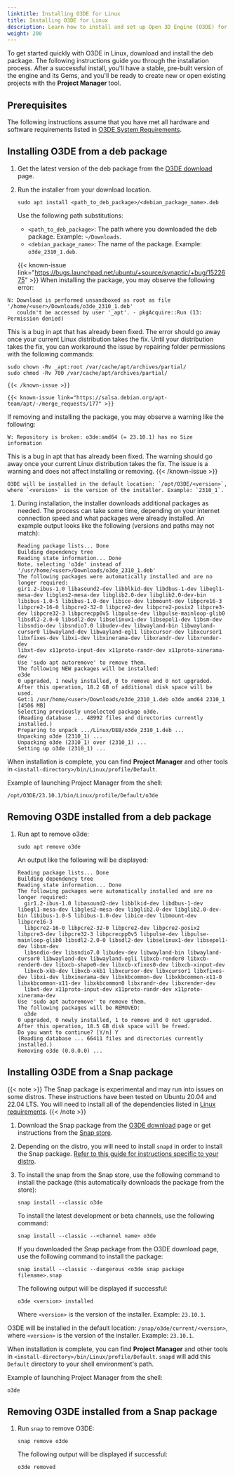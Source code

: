 ```yaml
---
linktitle: Installing O3DE for Linux
title: Installing O3DE for Linux
description: Learn how to install and set up Open 3D Engine (O3DE) for Linux.
weight: 200
---
```


To get started quickly with O3DE in Linux, download and install the deb package. The following instructions guide you through the installation process. After a successful install, you'll have a stable, pre-built version of the engine and its Gems, and you'll be ready to create new or open existing projects with the **Project Manager** tool.

## Prerequisites

The following instructions assume that you have met all hardware and software requirements listed in [O3DE System Requirements](/docs/welcome-guide/requirements/#linux).

## Installing O3DE from a deb package

1. Get the latest version of the deb package from the [O3DE download](https://o3de.org/download/#linux) page.

1. Run the installer from your download location.
    ```shell
    sudo apt install <path_to_deb_package>/<debian_package_name>.deb
    ```
    Use the following path substitutions:
    * `<path_to_deb_package>`: The path where you downloaded the deb package. Example: `~/Downloads`.
    * `<debian_package_name>`: The name of the package. Example: `o3de_2310_1.deb`.

    {{< known-issue link="https://bugs.launchpad.net/ubuntu/+source/synaptic/+bug/1522675" >}}
When installing the package, you may observe the following error:
```
N: Download is performed unsandboxed as root as file '/home/<user>/Downloads/o3de_2310_1.deb' 
   couldn't be accessed by user '_apt'. - pkgAcquire::Run (13: Permission denied)
```
This is a bug in apt that has already been fixed. The error should go away once your current Linux distribution takes the fix.
Until your distribution takes the fix, you can workaround the issue by repairing folder permissions with the following commands:
```
sudo chown -Rv _apt:root /var/cache/apt/archives/partial/
sudo chmod -Rv 700 /var/cache/apt/archives/partial/
```
    {{< /known-issue >}}

    {{< known-issue link="https://salsa.debian.org/apt-team/apt/-/merge_requests/177" >}}
If removing and installing the package, you may observe a warning like the following:
```
W: Repository is broken: o3de:amd64 (= 23.10.1) has no Size information
```
This is a bug in apt that has already been fixed. The warning should go away once your current Linux distribution takes the fix. The issue is a warning and does not affect installing or removing.
    {{< /known-issue >}}

    O3DE will be installed in the default location: `/opt/O3DE/<version>`, where `<version>` is the version of the installer. Example: `2310_1`.

1. During installation, the installer downloads additional packages as needed. The process can take some time, depending on your internet connection speed and what packages were already installed. An example output looks like the following (versions and paths may not match):
    ```shell
    Reading package lists... Done
    Building dependency tree
    Reading state information... Done
    Note, selecting 'o3de' instead of '/usr/home/<user>/Downloads/o3de_2310_1.deb'
    The following packages were automatically installed and are no longer required:
    gir1.2-ibus-1.0 libasound2-dev libblkid-dev libdbus-1-dev libegl1-mesa-dev libgles2-mesa-dev libglib2.0-dev libglib2.0-dev-bin libibus-1.0-5 libibus-1.0-dev libice-dev libmount-dev libpcre16-3
    libpcre2-16-0 libpcre2-32-0 libpcre2-dev libpcre2-posix2 libpcre3-dev libpcre32-3 libpcrecpp0v5 libpulse-dev libpulse-mainloop-glib0 libsdl2-2.0-0 libsdl2-dev libselinux1-dev libsepol1-dev libsm-dev
    libsndio-dev libsndio7.0 libudev-dev libwayland-bin libwayland-cursor0 libwayland-dev libwayland-egl1 libxcursor-dev libxcursor1 libxfixes-dev libxi-dev libxinerama-dev libxrandr-dev libxrender-dev
    libxt-dev x11proto-input-dev x11proto-randr-dev x11proto-xinerama-dev
    Use 'sudo apt autoremove' to remove them.
    The following NEW packages will be installed:
    o3de
    0 upgraded, 1 newly installed, 0 to remove and 0 not upgraded.
    After this operation, 18.2 GB of additional disk space will be used.
    Get:1 /usr/home/<user>/Downloads/o3de_2310_1.deb o3de amd64 2310_1 [4506 MB]
    Selecting previously unselected package o3de.
    (Reading database ... 48992 files and directories currently installed.)
    Preparing to unpack .../Linux/DEB/o3de_2310_1.deb ...
    Unpacking o3de (2310_1) ...
    Unpacking o3de (2310_1) over (2310_1) ...
    Setting up o3de (2310_1) ...
    ```
    
When installation is complete, you can find **Project Manager** and other tools in `<install-directory>/bin/Linux/profile/Default`.

Example of launching Project Manager from the shell:
```shell
/opt/O3DE/23.10.1/bin/Linux/profile/Default/o3de
```

## Removing O3DE installed from a deb package

1. Run apt to remove o3de:
    ```shell
    sudo apt remove o3de
    ```
    An output like the following will be displayed:
    ```shell
    Reading package lists... Done
    Building dependency tree
    Reading state information... Done
    The following packages were automatically installed and are no longer required:
      gir1.2-ibus-1.0 libasound2-dev libblkid-dev libdbus-1-dev libegl1-mesa-dev libgles2-mesa-dev libglib2.0-dev libglib2.0-dev-bin libibus-1.0-5 libibus-1.0-dev libice-dev libmount-dev libpcre16-3
      libpcre2-16-0 libpcre2-32-0 libpcre2-dev libpcre2-posix2 libpcre3-dev libpcre32-3 libpcrecpp0v5 libpulse-dev libpulse-mainloop-glib0 libsdl2-2.0-0 libsdl2-dev libselinux1-dev libsepol1-dev libsm-dev
      libsndio-dev libsndio7.0 libudev-dev libwayland-bin libwayland-cursor0 libwayland-dev libwayland-egl1 libxcb-render0 libxcb-render0-dev libxcb-shape0-dev libxcb-xfixes0-dev libxcb-xinput-dev
      libxcb-xkb-dev libxcb-xkb1 libxcursor-dev libxcursor1 libxfixes-dev libxi-dev libxinerama-dev libxkbcommon-dev libxkbcommon-x11-0 libxkbcommon-x11-dev libxkbcommon0 libxrandr-dev libxrender-dev
      libxt-dev x11proto-input-dev x11proto-randr-dev x11proto-xinerama-dev
    Use 'sudo apt autoremove' to remove them.
    The following packages will be REMOVED:
      o3de
    0 upgraded, 0 newly installed, 1 to remove and 0 not upgraded.
    After this operation, 18.5 GB disk space will be freed.
    Do you want to continue? [Y/n] Y
    (Reading database ... 66411 files and directories currently installed.)
    Removing o3de (0.0.0.0) ...
    ```

## Installing O3DE from a Snap package

{{< note >}}
The Snap package is experimental and may run into issues on some distros. These instructions have been tested on Ubuntu 20.04 and 22.04 LTS. You will need to install all of the dependencies listed in [Linux requirements](/docs/welcome-guide/requirements/#linux).
{{< /note >}}

1. Download the Snap package from the [O3DE download](https://o3de.org/download/#linux) page or get instructions from the [Snap store](https://snapcraft.io/o3de).

1. Depending on the distro, you will need to install `snapd` in order to install the Snap package. [Refer to this guide for instructions specific to your distro](https://snapcraft.io/docs/installing-snapd).

1. To install the snap from the Snap store, use the following command to install the package (this automatically downloads the package from the store):
   ```shell
   snap install --classic o3de
   ```
   To install the latest development or beta channels, use the following command:
   ```shell
   snap install --classic --<channel name> o3de
   ```
   If you downloaded the Snap package from the O3DE download page, use the following command to install the package:
   ```shell
   snap install --classic --dangerous <o3de snap package filename>.snap
   ```
   The following output will be displayed if successful:
   ```shell
   o3de <version> installed
   ```
   Where `<version>` is the version of the installer. Example: `23.10.1`.

O3DE will be installed in the default location: `/snap/o3de/current/<version>`, where `<version>` is the version of the installer. Example: `23.10.1`.

When installation is complete, you can find **Project Manager** and other tools in `<install-directory>/bin/Linux/profile/Default`. `snapd` will add this `Default` directory to your shell environment's path.

Example of launching Project Manager from the shell:
```shell
o3de
```

## Removing O3DE installed from a Snap package

1. Run `snap` to remove O3DE:
   ```shell
   snap remove o3de
   ```
   The following output will be displayed if successful:
   ```shell
   o3de removed
   ```
